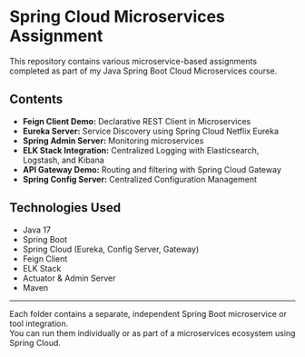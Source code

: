 # Spring Cloud Microservices Assignment

This repository contains various microservice-based assignments completed as part of my Java Spring Boot Cloud Microservices course.

## Contents

- **Feign Client Demo:** Declarative REST Client in Microservices
- **Eureka Server:** Service Discovery using Spring Cloud Netflix Eureka
- **Spring Admin Server:** Monitoring microservices
- **ELK Stack Integration:** Centralized Logging with Elasticsearch, Logstash, and Kibana
- **API Gateway Demo:** Routing and filtering with Spring Cloud Gateway
- **Spring Config Server:** Centralized Configuration Management

## Technologies Used

- Java 17
- Spring Boot
- Spring Cloud (Eureka, Config Server, Gateway)
- Feign Client
- ELK Stack
- Actuator & Admin Server
- Maven

---

Each folder contains a separate, independent Spring Boot microservice or tool integration.  
You can run them individually or as part of a microservices ecosystem using Spring Cloud.

